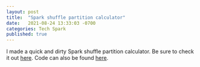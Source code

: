 ```yaml
---
layout: post
title:  "Spark shuffle partition calculator"
date:   2021-08-24 13:33:03 -0700
categories: Tech Spark
published: true
---
```


I made a quick and dirty Spark shuffle partition calculator. Be sure to check it out [here](http://justinbreese.com/shuffle-partition-calculator/). Code can also be found [here](https://github.com/justinbreese/databricks-gems#sparkshufflepartitioncalculatorpy).